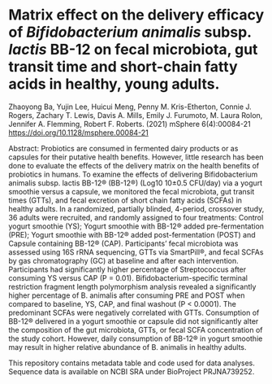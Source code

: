 # Matrix effect on the delivery efficacy of <i>Bifidobacterium animalis </i> subsp. <i> lactis</i> BB-12 on fecal microbiota, gut transit time and short-chain fatty acids in healthy, young adults.

Zhaoyong Ba, Yujin Lee, Huicui Meng, Penny M. Kris-Etherton, Connie J. Rogers, Zachary T. Lewis, Davis A. Mills, Emily J. Furumoto, M. Laura Rolon, Jennifer A. Flemming, Robert F. Roberts. (2021) mSphere 6(4):00084-21
https://doi.org/10.1128/msphere.00084-21

Abstract:
Probiotics are consumed in fermented dairy products or as capsules for their putative health benefits. However, little research has been done to evaluate the effects of the delivery matrix on the health benefits of probiotics in humans. To examine the effects of delivering Bifidobacterium animalis subsp. lactis BB-12® (BB-12®) (Log10 10±0.5 CFU/day) via a yogurt smoothie versus  a capsule, we monitored the fecal microbiota, gut transit times (GTTs), and fecal excretion of short chain fatty acids (SCFAs) in healthy adults. In a randomized, partially blinded, 4-period, crossover study, 36 adults were recruited, and randomly assigned to four treatments: Control yogurt smoothie (YS); Yogurt smoothie with BB-12® added pre-fermentation (PRE); Yogurt smoothie with BB-12® added post-fermentation (POST) and Capsule containing BB-12® (CAP). Participants’ fecal microbiota was assessed using 16S rRNA sequencing, GTTs via SmartPill®, and fecal SCFAs by gas chromatography (GC) at baseline and after each intervention. Participants had significantly higher percentage of Streptococcus after consuming YS versus CAP (P = 0.01). Bifidobacterium-specific terminal restriction fragment length polymorphism analysis revealed a significantly higher percentage of B. animalis after consuming PRE and POST when compared to baseline, YS, CAP, and final washout (P < 0.0001). The predominant SCFAs were negatively correlated with GTTs. Consumption of BB-12® delivered in a yogurt smoothie or capsule did not significantly alter the composition of the gut microbiota, GTTs, or fecal SCFA concentration of the study cohort. However, daily consumption of BB-12® in yogurt smoothie may result in higher relative abundance of B. animalis in healthy adults.

This repository contains metadata table and code used for data analyses. Sequence data is available on NCBI SRA under BioProject PRJNA739252.
